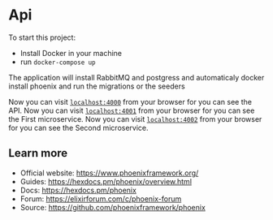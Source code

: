 # Api

To start this project:

  * Install Docker in your machine
  * run `docker-compose up`

The application will install RabbitMQ and postgress and automaticaly docker install phoenix and run the migrations or the seeders

Now you can visit [`localhost:4000`](http://localhost:4000) from your browser for you can see the API.
Now you can visit [`localhost:4001`](http://localhost:4001) from your browser for you can see the First microservice.
Now you can visit [`localhost:4002`](http://localhost:4002) from your browser for you can see the Second microservice.



## Learn more

  * Official website: https://www.phoenixframework.org/
  * Guides: https://hexdocs.pm/phoenix/overview.html
  * Docs: https://hexdocs.pm/phoenix
  * Forum: https://elixirforum.com/c/phoenix-forum
  * Source: https://github.com/phoenixframework/phoenix
